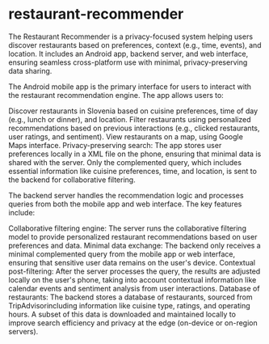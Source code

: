 # restaurant-recommender
The Restaurant Recommender is a privacy-focused system helping users discover restaurants based on preferences, context (e.g., time, events), and location. It includes an Android app, backend server, and web interface, ensuring seamless cross-platform use with minimal, privacy-preserving data sharing.

The Android mobile app is the primary interface for users to interact with the restaurant recommendation engine. The app allows users to:

Discover restaurants in Slovenia based on cuisine preferences, time of day (e.g., lunch or dinner), and location.
Filter restaurants using personalized recommendations based on previous interactions (e.g., clicked restaurants, user ratings, and sentiment).
View restaurants on a map, using Google Maps interface.
Privacy-preserving search: The app stores user preferences locally in a XML file on the phone, ensuring that minimal data is shared with the server. Only the complemented query, which includes essential information like cuisine preferences, time, and location, is sent to the backend for collaborative filtering.

The backend server handles the recommendation logic and processes queries from both the mobile app and web interface. The key features include:

Collaborative filtering engine: The server runs the collaborative filtering model to provide personalized restaurant recommendations based on user preferences and data.
Minimal data exchange: The backend only receives a minimal complemented query from the mobile app or web interface, ensuring that sensitive user data remains on the user's device.
Contextual post-filtering: After the server processes the query, the results are adjusted locally on the user's phone, taking into account contextual information like calendar events and sentiment analysis from user interactions.
Database of restaurants: The backend stores a database of restaurants, sourced from TripAdvisorincluding information like cuisine type, ratings, and operating hours. A subset of this data is downloaded and maintained locally to improve search efficiency and privacy at the edge (on-device or on-region servers).
